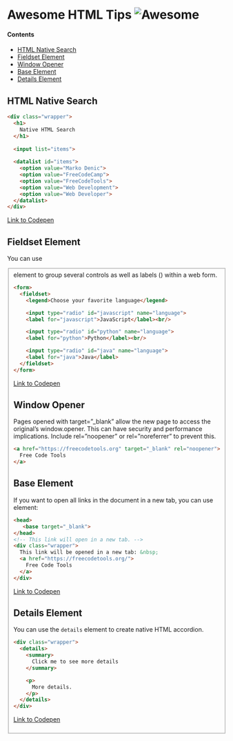 # Awesome HTML Tips ![Awesome][awesome-badge]

#### Contents

- [HTML Native Search](#html-native-search)
- [Fieldset Element](#fieldset-element)
- [Window Opener](#window-opener)
- [Base Element](#base-element)
- [Details Element](#details-element)

## HTML Native Search

```html
<div class="wrapper">
  <h1>
    Native HTML Search
  </h1>
  
  <input list="items">
  
  <datalist id="items">
    <option value="Marko Denic">
    <option value="FreeCodeCamp">
    <option value="FreeCodeTools">
    <option value="Web Development">
    <option value="Web Developer">
  </datalist>
</div>
```

[Link to Codepen](https://codepen.io/denic/pen/WNQbvbo)

## Fieldset Element

You can use <fieldset> element to group several controls as well as labels (<label>) within a web form.

```html
<form>
  <fieldset>
    <legend>Choose your favorite language</legend>

    <input type="radio" id="javascript" name="language">
    <label for="javascript">JavaScript</label><br/>

    <input type="radio" id="python" name="language">
    <label for="python">Python</label><br/>

    <input type="radio" id="java" name="language">
    <label for="java">Java</label>
  </fieldset>
</form>
```

[Link to Codepen](https://codepen.io/denic/pen/BaNXWNj)

## Window Opener

Pages opened with target=”_blank” allow the new page to access the original’s window.opener. This can have security and performance implications. Include rel=”noopener” or rel=”noreferrer” to prevent this.

```html
<a href="https://freecodetools.org" target="_blank" rel="noopener">
  Free Code Tools
</a>
```

## Base Element

If you want to open all links in the document in a new tab, you can use <base> element:

```html
<head>
   <base target="_blank">
</head>
<!-- This link will open in a new tab. -->
<div class="wrapper">
  This link will be opened in a new tab: &nbsp;
  <a href="https://freecodetools.org/">
    Free Code Tools
  </a>
</div>
```

[Link to Codepen](https://codepen.io/denic/pen/yLYYwJp)

## Details Element

You can use the `details` element to create native HTML accordion.

```html
<div class="wrapper">
  <details>
    <summary>
      Click me to see more details
    </summary>

    <p>
      More details.
    </p>
  </details>
</div>
```

[Link to Codepen](https://codepen.io/denic/pen/PozobRO)

[awesome-badge]: https://cdn.rawgit.com/sindresorhus/awesome/d7305f38d29fed78fa85652e3a63e154dd8e8829/media/badge.svg

